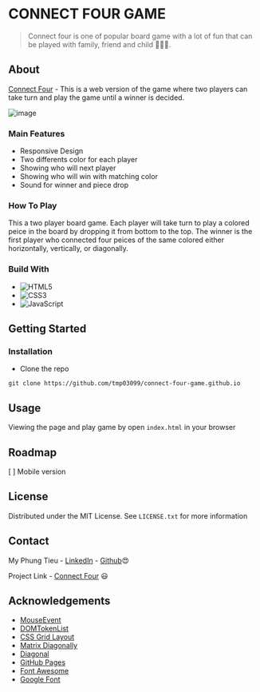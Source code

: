 # CONNECT FOUR GAME
> Connect four is one of popular board game with a lot of fun that can be played with family, friend and child :older_adult::woman::child:.

## About
[Connect Four](https://tmp03099.github.io/connect-four-game.github.io/) - This is a web version of the game where two players can take turn and play the game until a winner is decided. 

![image](https://user-images.githubusercontent.com/84693135/227304774-57415add-829d-4b15-9407-c165bdabe338.png)


### Main Features
- Responsive Design
- Two differents color for each player
- Showing who will next player
- Showing who will win with matching color
- Sound for winner and piece drop

### How To Play
This a two player board game. Each player will take turn to play a colored peice in the board by dropping it from bottom to the top. 
The winner is the first player who connected four peices of the same colored either horizontally, vertically, or diagonally.


### Build With
- ![HTML5](https://img.shields.io/badge/html5-%23E34F26.svg?style=for-the-badge&logo=html5&logoColor=white)
- ![CSS3](https://img.shields.io/badge/css3-%231572B6.svg?style=for-the-badge&logo=css3&logoColor=white)
- ![JavaScript](https://img.shields.io/badge/javascript-%23323330.svg?style=for-the-badge&logo=javascript&logoColor=%23F7DF1E)


## Getting Started

### Installation
- Clone the repo
```
git clone https://github.com/tmp03099/connect-four-game.github.io
```

## Usage
Viewing the page and play game by open `index.html` in your browser

## Roadmap

[ ] Mobile version

## License
Distributed under the MIT License. See `LICENSE.txt` for more information

## Contact
My Phung Tieu - [LinkedIn](https://www.linkedin.com/in/my-phung-tieu-0bba22219/) - [Github](https://github.com/tmp03099):heart_eyes:


Project Link - [Connect Four](https://tmp03099.github.io/connect-four-game.github.io/) :smiley:

## Acknowledgements
- [MouseEvent](https://developer.mozilla.org/en-US/docs/Web/API/MouseEvent)
- [DOMTokenList](https://developer.mozilla.org/en-US/docs/Web/API/DOMTokenList)
- [CSS Grid Layout](https://www.w3schools.com/css/css_grid.asp)
- [Matrix Diagonally](https://www.javatpoint.com/print-matrix-diagonally-in-java)
- [Diagonal](https://www.geeksforgeeks.org/return-an-array-of-anti-diagonals-of-given-nn-square-matrix/)
- [GitHub Pages](https://pages.github.com/)
- [Font Awesome](https://fontawesome.com/icons)
- [Google Font](https://fonts.google.com/)

